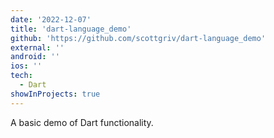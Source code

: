 ```yaml
---
date: '2022-12-07'
title: 'dart-language_demo'
github: 'https://github.com/scottgriv/dart-language_demo'
external: ''
android: ''
ios: ''
tech:
  - Dart
showInProjects: true
---
```


A basic demo of Dart functionality.
